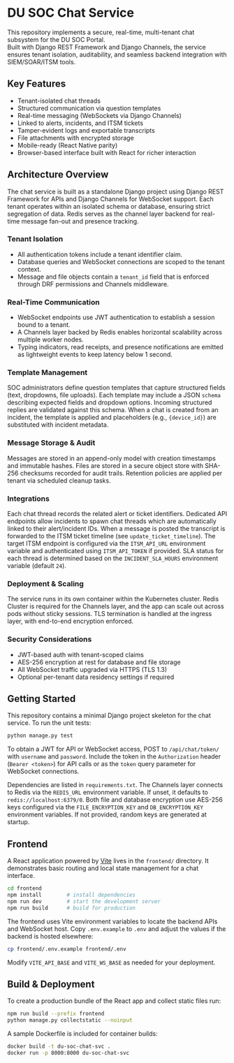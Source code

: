 # DU SOC Chat Service

This repository implements a secure, real-time, multi-tenant chat subsystem for the DU SOC Portal.  
Built with Django REST Framework and Django Channels, the service ensures tenant isolation, auditability, and seamless backend integration with SIEM/SOAR/ITSM tools.

## Key Features
- Tenant-isolated chat threads
- Structured communication via question templates
- Real-time messaging (WebSockets via Django Channels)
- Linked to alerts, incidents, and ITSM tickets
- Tamper-evident logs and exportable transcripts
- File attachments with encrypted storage
- Mobile-ready (React Native parity)
- Browser-based interface built with React for richer interaction

## Architecture Overview
The chat service is built as a standalone Django project using Django REST Framework for APIs and Django Channels for WebSocket support. Each tenant operates within an isolated schema or database, ensuring strict segregation of data. Redis serves as the channel layer backend for real-time message fan-out and presence tracking.

### Tenant Isolation
- All authentication tokens include a tenant identifier claim.
- Database queries and WebSocket connections are scoped to the tenant context.
- Message and file objects contain a `tenant_id` field that is enforced through DRF permissions and Channels middleware.

### Real-Time Communication
- WebSocket endpoints use JWT authentication to establish a session bound to a tenant.
- A Channels layer backed by Redis enables horizontal scalability across multiple worker nodes.
- Typing indicators, read receipts, and presence notifications are emitted as lightweight events to keep latency below 1 second.

### Template Management
SOC administrators define question templates that capture structured fields (text, dropdowns, file uploads). Each template may include a JSON `schema` describing expected fields and dropdown options. Incoming structured replies are validated against this schema. When a chat is created from an incident, the template is applied and placeholders (e.g., `{device_id}`) are substituted with incident metadata.

### Message Storage & Audit
Messages are stored in an append-only model with creation timestamps and immutable hashes. Files are stored in a secure object store with SHA-256 checksums recorded for audit trails. Retention policies are applied per tenant via scheduled cleanup tasks.

### Integrations
Each chat thread records the related alert or ticket identifiers. Dedicated API endpoints allow incidents to spawn chat threads which are automatically linked to their alert/incident IDs. When a message is posted the transcript is forwarded to the ITSM ticket timeline (see `update_ticket_timeline`).
The target ITSM endpoint is configured via the `ITSM_API_URL` environment variable and authenticated using `ITSM_API_TOKEN` if provided.
SLA status for each thread is determined based on the `INCIDENT_SLA_HOURS` environment variable (default `24`).

### Deployment & Scaling
The service runs in its own container within the Kubernetes cluster. Redis Cluster is required for the Channels layer, and the app can scale out across pods without sticky sessions. TLS termination is handled at the ingress layer, with end-to-end encryption enforced.

### Security Considerations
- JWT-based auth with tenant-scoped claims
- AES-256 encryption at rest for database and file storage
- All WebSocket traffic upgraded via HTTPS (TLS 1.3)
- Optional per-tenant data residency settings if required


## Getting Started
This repository contains a minimal Django project skeleton for the chat service.
To run the unit tests:

```bash
python manage.py test
```
To obtain a JWT for API or WebSocket access, POST to `/api/chat/token/` with `username` and `password`. Include the token in the `Authorization` header (`Bearer <token>`) for API calls or as the `token` query parameter for WebSocket connections.

Dependencies are listed in `requirements.txt`.
The Channels layer connects to Redis via the `REDIS_URL` environment variable.
If unset, it defaults to `redis://localhost:6379/0`.
Both file and database encryption use AES-256 keys configured via the
`FILE_ENCRYPTION_KEY` and `DB_ENCRYPTION_KEY` environment variables. If not
provided, random keys are generated at startup.

## Frontend
A React application powered by [Vite](https://vitejs.dev/) lives in the `frontend/` directory. It demonstrates basic routing and local state management for a chat interface.

```bash
cd frontend
npm install        # install dependencies
npm run dev        # start the development server
npm run build      # build for production
```

The frontend uses Vite environment variables to locate the backend APIs and WebSocket host. Copy `.env.example` to `.env` and adjust the values if the backend is hosted elsewhere:

```bash
cp frontend/.env.example frontend/.env
```
Modify `VITE_API_BASE` and `VITE_WS_BASE` as needed for your deployment.

## Build & Deployment

To create a production bundle of the React app and collect static files run:

```bash
npm run build --prefix frontend
python manage.py collectstatic --noinput
```

A sample Dockerfile is included for container builds:

```bash
docker build -t du-soc-chat-svc .
docker run -p 8000:8000 du-soc-chat-svc
```
